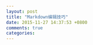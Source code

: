 ```yaml
---
layout: post
title: "Markdown编辑技巧"
date: 2015-11-27 14:37:53 +0800
comments: true
categories: 
---
```

